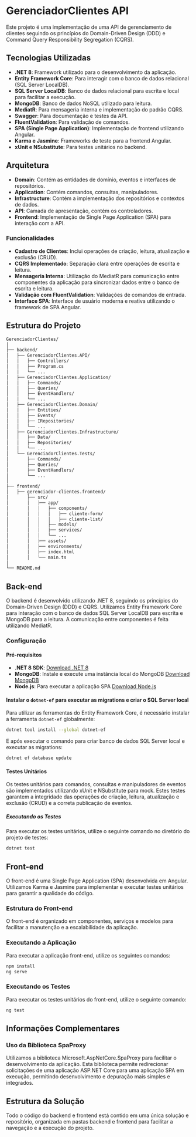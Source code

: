 # GerenciadorClientes API

Este projeto é uma implementação de uma API de gerenciamento de clientes seguindo os princípios do Domain-Driven Design (DDD) e Command Query Responsibility Segregation (CQRS).

## Tecnologias Utilizadas

- **.NET 8**: Framework utilizado para o desenvolvimento da aplicação.
- **Entity Framework Core**: Para interagir com o banco de dados relacional (SQL Server LocalDB).
- **SQL Server LocalDB**: Banco de dados relacional para escrita e local para facilitar a execução.
- **MongoDB**: Banco de dados NoSQL utilizado para leitura.
- **MediatR**: Para mensageria interna e implementação do padrão CQRS.
- **Swagger**: Para documentação e testes da API.
- **FluentValidation**: Para validação de comandos.
- **SPA (Single Page Application)**: Implementação de frontend utilizando Angular.
- **Karma e Jasmine**: Frameworks de teste para a frontend Angular.
- **xUnit e NSubstitute**: Para testes unitários no backend.

## Arquitetura

- **Domain**: Contém as entidades de domínio, eventos e interfaces de repositórios.
- **Application**: Contém comandos, consultas, manipuladores.
- **Infrastructure**: Contém a implementação dos repositórios e contextos de dados.
- **API**: Camada de apresentação, contém os controladores.
- **Frontend**: Implementação de Single Page Application (SPA) para interação com a API.

### Funcionalidades

- **Cadastro de Clientes**: Inclui operações de criação, leitura, atualização e exclusão (CRUD).
- **CQRS Implementado**: Separação clara entre operações de escrita e leitura.
- **Mensageria Interna**: Utilização do MediatR para comunicação entre componentes da aplicação para sincronizar dados entre o banco de escrita e leitura.
- **Validação com FluentValidation**: Validações de comandos de entrada.
- **Interface SPA**: Interface de usuário moderna e reativa utilizando o framework de SPA Angular.

## Estrutura do Projeto

```sh
GerenciadorClientes/
│
├── backend/
│   ├── GerenciadorClientes.API/
│   │   ├── Controllers/
│   │   ├── Program.cs
│   │   └── ...
│   ├── GerenciadorClientes.Application/
│   │   ├── Commands/
│   │   ├── Queries/
│   │   ├── EventHandlers/
│   │   └── ...
│   ├── GerenciadorClientes.Domain/
│   │   ├── Entities/
│   │   ├── Events/
│   │   ├── IRepositories/
│   │   └── ...
│   ├── GerenciadorClientes.Infrastructure/
│   │   ├── Data/
│   │   ├── Repositories/
│   │   └── ...
│   └── GerenciadorClientes.Tests/
│       ├── Commands/
│       ├── Queries/
│       ├── EventHandlers/
│       └── ...
│
├── frontend/
│   ├── gerenciador-clientes.frontend/
│       ├── src/
│       │   ├── app/
│       │   │   ├── components/
│       │   │   │   ├── cliente-form/
│       │   │   │   ├── cliente-list/
│       │   │   ├── models/
│       │   │   ├── services/
│       │   │   └── ...
│       │   ├── assets/
│       │   ├── environments/
│       │   ├── index.html
│       │   └── main.ts
│
└── README.md
```

## Back-end

O backend é desenvolvido utilizando .NET 8, seguindo os princípios do Domain-Driven Design (DDD) e CQRS. Utilizamos Entity Framework Core para interação com o banco de dados SQL Server LocalDB para escrita e MongoDB para a leitura. A comunicação entre componentes é feita utilizando MediatR.

### Configuração

#### Pré-requisitos

- **.NET 8 SDK**: [Download .NET 8](https://dotnet.microsoft.com/download/dotnet/8.0)
- **MongoDB**: Instale e execute uma instância local do MongoDB [Download MongoDB](https://www.mongodb.com/try/download/community)
- **Node.js**: Para executar a aplicação SPA [Download Node.js](https://nodejs.org/)

#### Instalar o `dotnet-ef` para executar as migrations e criar o SQL Server local

Para utilizar as ferramentas do Entity Framework Core, é necessário instalar a ferramenta `dotnet-ef` globalmente:

```sh
dotnet tool install --global dotnet-ef
```

E após executar o comando para criar banco de dados SQL Server local e executar as migrations:
```sh
dotnet ef database update
```

#### Testes Unitários

Os testes unitários para comandos, consultas e manipuladores de eventos são implementados utilizando xUnit e NSubstitute para mock. Estes testes garantem a integridade das operações de criação, leitura, atualização e exclusão (CRUD) e a correta publicação de eventos.

##### Executando os Testes

Para executar os testes unitários, utilize o seguinte comando no diretório do projeto de testes:

```sh
dotnet test
```

## Front-end

O front-end é uma Single Page Application (SPA) desenvolvida em Angular. Utilizamos Karma e Jasmine para implementar e executar testes unitários para garantir a qualidade do código.

### Estrutura do Front-end

O front-end é organizado em componentes, serviços e modelos para facilitar a manutenção e a escalabilidade da aplicação.

### Executando a Aplicação

Para executar a aplicação front-end, utilize os seguintes comandos:

```sh
npm install
ng serve
```

### Executando os Testes
Para executar os testes unitários do front-end, utilize o seguinte comando:

```sh
ng test
```

## Informações Complementares

### Uso da Biblioteca SpaProxy
Utilizamos a biblioteca Microsoft.AspNetCore.SpaProxy para facilitar o desenvolvimento da aplicação. Esta biblioteca permite redirecionar solicitações de uma aplicação ASP.NET Core para uma aplicação SPA em execução, permitindo desenvolvimento e depuração mais simples e integrados.

## Estrutura da Solução
Todo o código do backend e frontend está contido em uma única solução e repositório, organizada em pastas backend e frontend para facilitar a navegação e a execução do projeto.
